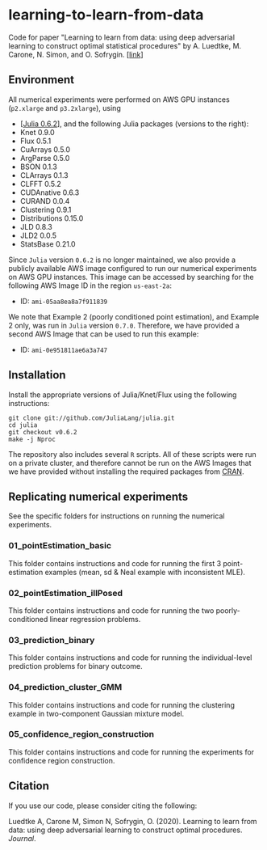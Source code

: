 # learning-to-learn-from-data

Code for paper "Learning to learn from data: using deep adversarial learning to construct optimal statistical procedures" by A. Luedtke, M. Carone, N. Simon, and O. Sofrygin. [[link](https://websitelinkhere)]

## Environment
All numerical experiments were performed on AWS GPU instances (`p2.xlarge` and `p3.2xlarge`), using
- [[Julia 0.6.2](github.com/JuliaLang/julia/tree/v0.6.2)],
and the following Julia packages (versions to the right):
- Knet                          0.9.0
- Flux                          0.5.1
- CuArrays                      0.5.0
- ArgParse                      0.5.0
- BSON                          0.1.3
- CLArrays                      0.1.3
- CLFFT                         0.5.2
- CUDAnative                    0.6.3
- CURAND                        0.0.4
- Clustering                    0.9.1
- Distributions                 0.15.0
- JLD                           0.8.3
- JLD2                          0.0.5
- StatsBase                     0.21.0

Since `Julia` version `0.6.2` is no longer maintained, we also provide a publicly available AWS image configured to run our numerical experiments on AWS GPU instances. This image can be accessed by searching for the following AWS Image ID in the region `us-east-2a`:
- ID: `ami-05aa8ea8a7f911839`

We note that Example 2 (poorly conditioned point estimation), and Example 2 only, was run in `Julia` version `0.7.0`. Therefore, we have provided a second AWS Image that can be used to run this example:
- ID: `ami-0e951811ae6a3a747`


## Installation

Install the appropriate versions of Julia/Knet/Flux using the following instructions:
```
git clone git://github.com/JuliaLang/julia.git
cd julia
git checkout v0.6.2
make -j Nproc
```

The repository also includes several `R` scripts. All of these scripts were run on a private cluster, and therefore cannot be run on the AWS Images that we have provided without installing the required packages from [CRAN](https://cran.r-project.org/).

## Replicating numerical experiments

See the specific folders for instructions on running the numerical experiments.

### 01_pointEstimation_basic

This folder contains instructions and code for running the first 3 point-estimation examples (mean, sd & Neal example with inconsistent MLE).

### 02_pointEstimation_illPosed

This folder contains instructions and code for running the two poorly-conditioned linear regression problems.

### 03_prediction_binary

This folder contains instructions and code for running the individual-level prediction problems for binary outcome.

### 04_prediction_cluster_GMM

This folder contains instructions and code for running the clustering example in two-component Gaussian mixture model.

### 05_confidence_region_construction

This folder contains instructions and code for running the experiments for confidence region construction.

## Citation
If you use our code, please consider citing the following:

Luedtke A, Carone M, Simon N, Sofrygin, O. (2020). Learning to learn from data: using deep adversarial learning to construct optimal procedures. <i>Journal</i>.
